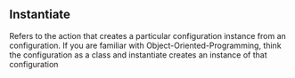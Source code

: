 <!--
  - How glossary work: https://github.com/GitbookIO/gitbook/blob/master/docs/lexicon.md
-->

## Instantiate

Refers to the action that creates a particular configuration instance from an configuration.
If you are familiar with Object-Oriented-Programming, think the configuration as a class and instantiate creates an instance of that configuration